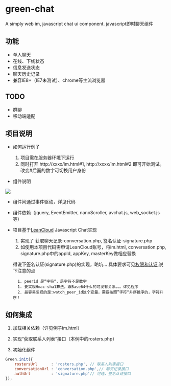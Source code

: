# green-chat
A simply web im, javascript chat ui component. javascript即时聊天组件

## 功能
- 单人聊天
- 在线、下线状态
- 信息发送状态
- 聊天历史记录
- 兼容IE8+（IE7未测试）、chrome等主流浏览器

## TODO
- 群聊
- 移动端适配

## 项目说明
- 如何运行例子
  1. 项目需在服务器环境下运行
  2. 同时打开 http://xxxx/im.html#1, http://xxxx/im.html#2 即可开始测试。改变#后面的数字可切换用户身份
  
- 组件说明

![](https://github.com/kinkk/green-chat/blob/master/image/component.png)

- 组件间通过事件驱动，详见代码

- 组件依赖（jquery, EventEmitter, nanoScroller, avchat.js, web_socket.js等）

- 项目基于[LeanCloud](https://www.avoscloud.com) Javascript Chat实现
  1. 实现了 获取聊天记录-conversation.php, 签名认证-signature.php
  2. 如使用本项目代码需申请LeanCloud账号，将im.html, conversation.php, signature.php中的appId, appKey, masterKey做相应替换
  
  得说下签名认证(signature.php)的实现，略坑...
  具体要求可见[权限和认证](https://cn.avoscloud.com/docs/realtime.html),说下注意的点
  ```
    1. peerid 是“字符“，是字符不是数字
    1. 要实现Hmac-sha1算法，跟Base64什么的可没有关系。。。详见程序
    2. 最容易忽视的是:watch_peer_id这个变量，需要按照”字符“升序排序的，字符升序！
  ```
  
## 如何集成
1. 加载相关依赖（详见例子im.html）

2. 实现“获取联系人列表”接口（本例中的rosters.php）

3. 初始化组件 

  ```javascript
  Green.init({
      rostersUrl      : 'rosters.php', // 联系人列表接口
      conversationUrl : 'conversation.php',// 聊天记录接口
      authUrl         : 'signature.php'// 可选，签名认证接口
  });
  ```
